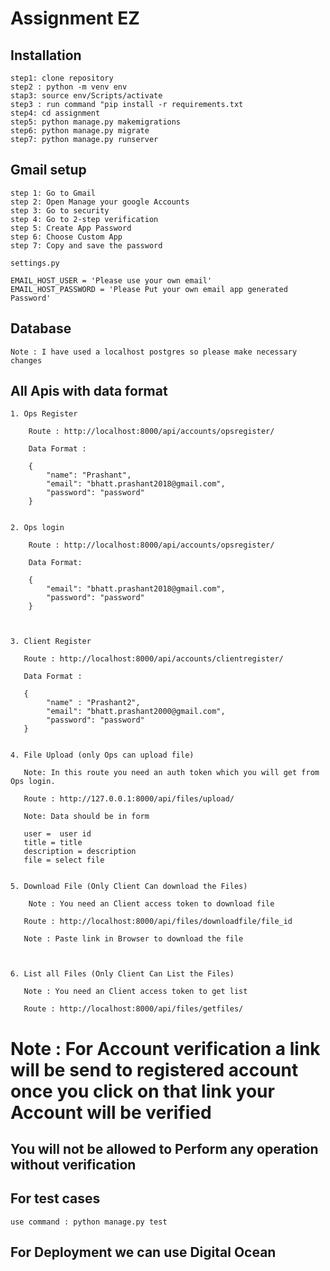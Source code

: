 # Assignment EZ

## Installation 

    step1: clone repository
    step2 : python -m venv env
    stap3: source env/Scripts/activate
    step3 : run command "pip install -r requirements.txt
    step4: cd assignment
    step5: python manage.py makemigrations
    step6: python manage.py migrate
    step7: python manage.py runserver


## Gmail setup

    step 1: Go to Gmail
    step 2: Open Manage your google Accounts
    step 3: Go to security
    step 4: Go to 2-step verification
    step 5: Create App Password
    step 6: Choose Custom App
    step 7: Copy and save the password
    
    settings.py

    EMAIL_HOST_USER = 'Please use your own email'
    EMAIL_HOST_PASSWORD = 'Please Put your own email app generated Password'


## Database
    Note : I have used a localhost postgres so please make necessary changes


## All Apis with data format

    1. Ops Register

        Route : http://localhost:8000/api/accounts/opsregister/

        Data Format : 

        {
            "name": "Prashant",
            "email": "bhatt.prashant2018@gmail.com",
            "password": "password"
        }


    2. Ops login

        Route : http://localhost:8000/api/accounts/opsregister/

        Data Format: 

        {
            "email": "bhatt.prashant2018@gmail.com",
            "password": "password"
        }



    3. Client Register
       
       Route : http://localhost:8000/api/accounts/clientregister/

       Data Format : 

       {
            "name" : "Prashant2",
            "email": "bhatt.prashant2000@gmail.com",
            "password": "password"
       }


    4. File Upload (only Ops can upload file)
       
       Note: In this route you need an auth token which you will get from Ops login.

       Route : http://127.0.0.1:8000/api/files/upload/

       Note: Data should be in form 

       user =  user id
       title = title
       description = description
       file = select file


    5. Download File (Only Client Can download the Files)
       
        Note : You need an Client access token to download file

       Route : http://localhost:8000/api/files/downloadfile/file_id

       Note : Paste link in Browser to download the file



    6. List all Files (Only Client Can List the Files)

       Note : You need an Client access token to get list 

       Route : http://localhost:8000/api/files/getfiles/ 
    
# Note : For Account verification a link will be send to registered account once you click on that link your Account will be verified

## You will not be allowed to Perform any operation without verification


## For test cases 

    use command : python manage.py test


## For Deployment we can use Digital Ocean 
